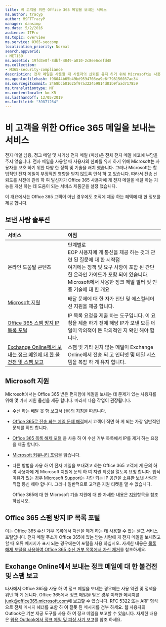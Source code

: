 ```yaml
---
title: 비 고객을 위한 Office 365 메일을 보내는 서비스
ms.author: tracyp
author: MSFTTracyP
manager: dansimp
ms.date: 5/2/2016
audience: ITPro
ms.topic: overview
ms.service: O365-seccomp
localization_priority: Normal
search.appverid:
- MET150
ms.assetid: 19fd3e0f-8dbf-4049-a810-2c8ee6cefd48
ms.collection:
- M365-security-compliance
description: 전자 메일을 사용할 때 사용자의 신뢰를 유지 하기 위해 Microsoft는 사용자를 보호 하기 위한 다양 한 정책 및 기술을 배치 했습니다.
ms.openlocfilehash: f98044b65b49bd9594708ea9e6f798156037ac34
ms.sourcegitcommit: 2468bcb01625f97a322459814d81b9faad717859
ms.translationtype: MT
ms.contentlocale: ko-KR
ms.lasthandoff: 12/05/2019
ms.locfileid: "39871264"
---
```

# <a name="services-for-non-customers-sending-mail-to-office-365"></a>비 고객을 위한 Office 365 메일을 보내는 서비스

전자 메일 남용, 정크 메일 및 사기성 전자 메일 (피싱)은 전체 전자 메일 에코에 부담을 주지 않습니다. 전자 메일을 사용할 때 사용자의 신뢰를 유지 하기 위해 Microsoft는 사용자를 보호 하기 위한 다양 한 정책 및 기술을 배치 했습니다. 그러나 Microsoft는 합법적인 전자 메일이 부정적인 영향을 받지 않도록 인식 하 고 있습니다. 따라서 전송 신뢰도를 사전에 관리 하 여 발신자가 Office 365 사용자에 게 전자 메일을 배달 하는 기능을 개선 하는 데 도움이 되는 서비스 제품군을 설정 했습니다.

이 개요에서는 Office 365 고객이 아닌 경우에도 조직에 제공 하는 혜택에 대 한 정보를 제공 합니다.

## <a name="sender-solutions"></a>보낸 사람 솔루션

|**서비스**|**이점**|
|:-----|:-----|
|온라인 도움말 콘텐츠| 단계별로  <br/>  EOP 사용자에 게 통신을 제공 하는 것과 관련 된 질문에 대 한 시작점  <br/>  여기에는 정책 및 요구 사항이 포함 된 간단한 온라인 가이드가 포함 되어 있습니다.  <br/>  Microsoft에서 사용한 정크 메일 필터 및 인증 기술에 대 한 개요|
|[Microsoft 지원](#microsoft-support)|배달 문제에 대 한 자가 진단 및 에스컬레이션 지원을 제공 합니다.|
|[Office 365 스팸 방지 IP 목록 포털](#office-365-anti-spam-ip-delist-portal)|IP 목록 요청을 제출 하는 도구입니다. 이 요청을 제출 하기 전에 해당 IP가 보낸 모든 메일이 악의적이 든 악의적인 지 확인 해야 합니다.|
|[Exchange Online에서 보내는 정크 메일에 대 한 불건전 및 스팸 보고](#abuse-and-spam-reporting-for-junk-email-originating-from-exchange-online)|스팸 및 기타 원치 않는 메일이 Exchange Online에서 전송 되 고 인터넷 및 메일 시스템을 복잡 하 게 유지 합니다.|

## <a name="microsoft-support"></a>Microsoft 지원

Microsoft에서는 Office 365 받은 편지함에 메일을 보내는 데 문제가 있는 사용자를 위해 몇 가지 지원 옵션을 제공 합니다. 따라서 다음 작업이 권장됩니다.

- 수신 하는 배달 못 함 보고서 (들)의 지침을 따릅니다.

- [Office 365로 전송 되는 메일 문제 해결](troubleshooting-mail-sent-to-office-365.md)에서 고객이 직면 하 게 되는 가장 일반적인 문제를 확인 합니다.

- [Office 365 목록 해제 포털](https://sender.office.com) 을 사용 하 여 수신 거부 목록에서 IP를 제거 하는 요청을 제출 합니다.

- [Microsoft 커뮤니티 포럼](https://community.office365.com/f/)을 읽습니다.

- 다른 방법을 사용 하 여 전자 메일을 보내려고 하는 Office 365 고객에 게 문의 하 여 사용자에 게 Microsoft 지원에 문의 하 여 지원 티켓을 열도록 요청 합니다. 법적 이유가 있는 경우 Microsoft Support는 차단 되는 IP 공간을 소유한 보낸 사람과 직접 통신 해야 합니다. 그러나 일반적으로 고객은 지원 티켓을 열 수 없습니다.

  Office 365에 대 한 Microsoft 기술 지원에 대 한 자세한 내용은 [지원](https://docs.microsoft.com/office365/servicedescriptions/office-365-platform-service-description/support)항목을 참조 하십시오.

## <a name="office-365-anti-spam-ip-delist-portal"></a>Office 365 스팸 방지 IP 목록 포털

이는 Office 365 수신 거부 목록에서 자신을 제거 하는 데 사용할 수 있는 셀프 서비스 포털입니다. 전자 메일 주소가 Office 365에 있는 받는 사람에 게 전자 메일을 보내려고 할 때 오류 메시지가 표시 되는 경우에는이 포털을 사용 하십시오. 자세한 내용은 [목록 해제 포털을 사용하여 Office 365 수신 거부 목록에서 자신 제거](use-the-delist-portal-to-remove-yourself-from-the-office-365-blocked-senders-lis.md)를 참조하세요.

## <a name="abuse-and-spam-reporting-for-junk-email-originating-from-exchange-online"></a>Exchange Online에서 보내는 정크 메일에 대 한 불건전 및 스팸 보고

타사에서 Office 365을 사용 하 여 정크 메일을 보내는 경우에는 사용 약관 및 정책을 위반 하 게 됩니다. Office 365에서 정크 메일을 받은 경우 이러한 메시지를 [junk@office365.microsoft.com](mailto:junk@office365.microsoft.com)에 보고할 수 있습니다. RFC 5322 또는 ARF 형식으로 전체 메시지 헤더를 포함 하 여 잘못 된 메시지를 첨부 하세요. 웹 사용자의 Outlook은 기본 제공 도구를 사용 하 여 정크 메일을 보고할 수 있습니다. 자세한 내용은 [웹용 Outlook에서 정크 메일 및 피싱 사기 보고](report-junk-email-and-phishing-scams-in-outlook-on-the-web-eop.md)를 참조 하세요.
